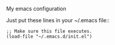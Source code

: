 My emacs configuration


Just put these lines in your ~/.emacs file::

    ;; Make sure this file executes.
    (load-file "~/.emacs.d/init.el")


